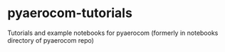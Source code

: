 # pyaerocom-tutorials
Tutorials and example notebooks for pyaerocom (formerly in notebooks directory of pyaerocom repo)

